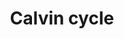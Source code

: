 ---
annotations:
- id: PW:0000056
  parent: classic metabolic pathway
  type: Pathway Ontology
  value: photosynthesis pathway
authors:
- Anwesha
- Sbohler
- Mkutmon
- Egonw
communities:
- Plants
description: This plant pathway represents the Calvin cycle (chloroplast). The primary
  site of CO2 fixation in C3 plants. CO2 is fixated onto ribulose-1,5-bishosphate
  to produce 3-phosphoglycerate. Part of the 3-phosphoglycerate is exported to the
  glycolysis (WP2862) while the rest is regenerated into ribulose-1,5-bisphosphate.
  The process uses NADPH and ATP that have been generated by the photosynthetic electon
  transport chain (WP2861).
last-edited: 2019-01-23
organisms:
- Populus trichocarpa
redirect_from:
- /index.php/Pathway:WP2860
- /instance/WP2860
- /instance/WP2860_r102771
revision: r102771
schema-jsonld:
- '@context': https://schema.org/
  '@id': https://wikipathways.github.io/pathways/WP2860.html
  '@type': Dataset
  creator:
    '@type': Organization
    name: WikiPathways
  description: This plant pathway represents the Calvin cycle (chloroplast). The primary
    site of CO2 fixation in C3 plants. CO2 is fixated onto ribulose-1,5-bishosphate
    to produce 3-phosphoglycerate. Part of the 3-phosphoglycerate is exported to the
    glycolysis (WP2862) while the rest is regenerated into ribulose-1,5-bisphosphate.
    The process uses NADPH and ATP that have been generated by the photosynthetic
    electon transport chain (WP2861).
  keywords:
  - 1,3-bisphosphoglycerate
  - 3-phosphoglycerate
  - ADP
  - ATP
  - NADP+
  - NADPH
  - RuBisCO
  - RuBisCO activase
  - RuBisCO subunit binding
  - aldolase
  - carbon dioxide
  - carbonic acid
  - carbonic anhydrase
  - dihydroxy-acetone phosphate
  - erythrose-4-phosphate
  - fructose-1,6-bisphosphatase
  - fructose-1,6-bisphosphate
  - fructose-6-phosphate
  - glyceraldehyde-3-phosphate
  - glyceraldehyde-3-phosphate dehydrogenase
  - phosphoglycerate kinase
  - phosphoribulokinase
  - ribose-5-phosphate
  - ribulose-1,5-bisphosphate
  - ribulose-5-phosphate
  - ribulose-5-phosphate epimerase
  - ribulose-5-phosphate-3-epimerase
  - sedoheptulose-1,7-bisphosphatase
  - sedoheptulose-1,7-bisphosphate
  - sedoheptulose-7-phosphate
  - transketolase
  - xylulose-5-phosphate
  license: CC0
  name: Calvin cycle
seo: CreativeWork
title: Calvin cycle
wpid: WP2860
---
